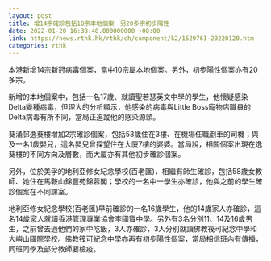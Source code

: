 ```yaml
---
layout: post
title: 增14宗確診包括10宗本地個案　另20多宗初步陽性
date: 2022-01-20 16:38:48.000000000 +08:00
link: https://news.rthk.hk/rthk/ch/component/k2/1629761-20220120.htm
categories: rthk
---
```


本港新增14宗新冠病毒個案，當中10宗屬本地個案。另外，初步陽性個案亦有20多宗。

新增的本地個案中，包括一名17歲、就讀聖若瑟英文中學的學生，他懷疑感染Delta變種病毒，但理大的分析顯示，他感染的病毒與Little Boss寵物店職員的Delta病毒有所不同，當局正追蹤他的感染源頭。

葵涌邨逸葵樓增加2宗確診個案，包括53歲住在3樓、在機場任職剷車的司機；與及一名1歲嬰兒，這名嬰兒曾探望住在大廈7樓的婆婆。當局說，相關個案出現在逸葵樓的不同方向及層數，而大廈亦有其他初步確診個案。

另外，位於美孚的地利亞修女紀念學校(百老匯)，相繼有師生確診，包括58歲女教師、她住在馬鞍山錦豐苑錦蓉閣；學校的一名中一學生亦確診，他與之前的學生確診個案在不同課室。

地利亞修女紀念學校(百老匯)早前確診的一名16歲學生，他的14歲家人亦確診，這名14歲家人就讀香港管理專業協會李國寶中學。另外有3名分別11、14及16歲男生，之前曾去過他們的家中吃飯，3人亦確診，3人分別就讀佛教筏可紀念中學和大嶼山國際學校。佛教筏可紀念中學亦再有初步陽性個案，當局相信班內有傳播，同班同學及部分教師要檢疫。
